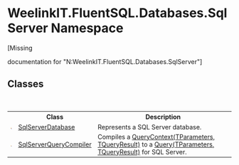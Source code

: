 # WeelinkIT.FluentSQL.Databases.SqlServer Namespace
 

\[Missing <summary> documentation for "N:WeelinkIT.FluentSQL.Databases.SqlServer"\]


## Classes
&nbsp;<table><tr><th></th><th>Class</th><th>Description</th></tr><tr><td>![Public class](media/pubclass.gif "Public class")</td><td><a href="2b7b81c2-1b00-3bf3-ee55-1ff48f1de2f9">SqlServerDatabase</a></td><td>
Represents a SQL Server database.</td></tr><tr><td>![Public class](media/pubclass.gif "Public class")</td><td><a href="330fddf7-68dd-1241-5b1a-37f45b20b948">SqlServerQueryCompiler</a></td><td>
Compiles a <a href="ab3b95a4-da50-b636-4e83-5f53a89483b3">QueryContext(TParameters, TQueryResult)</a> to a <a href="82639357-28f5-d7fe-833e-926791d1bac8">Query(TParameters, TQueryResult)</a> for SQL Server.</td></tr></table>&nbsp;
